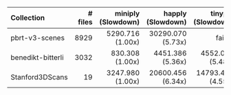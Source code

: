 | Collection        | # files |      miniply (Slowdown) |       happly (Slowdown) |      tinyply (Slowdown) |         rply (Slowdown) |      msh_ply (Slowdown) |
| :---------------- | ------: | ----------------------: | ----------------------: | ----------------------: | ----------------------: | ----------------------: |
| pbrt-v3-scenes    |    8929 |     5290.716    (1.00x) |    30290.070    (5.73x) |       failed            |    16154.438    (3.05x) |    21370.725    (4.04x) |
| benedikt-bitterli |    3032 |      830.308    (1.00x) |     4451.386    (5.36x) |     4552.060    (5.48x) |     2345.797    (2.83x) |     3211.711    (3.87x) |
| Stanford3DScans   |      19 |     3247.980    (1.00x) |    20600.456    (6.34x) |    14793.431    (4.55x) |     7037.437    (2.17x) |    12490.657    (3.85x) |

